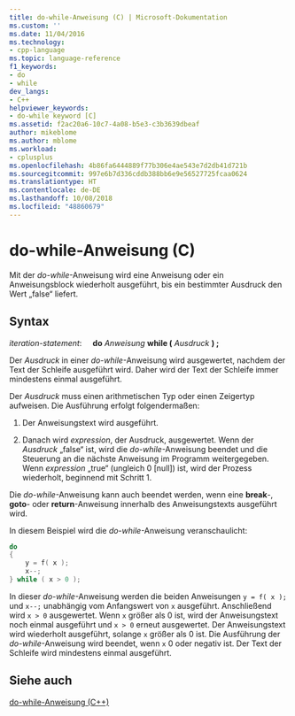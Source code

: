 ```yaml
---
title: do-while-Anweisung (C) | Microsoft-Dokumentation
ms.custom: ''
ms.date: 11/04/2016
ms.technology:
- cpp-language
ms.topic: language-reference
f1_keywords:
- do
- while
dev_langs:
- C++
helpviewer_keywords:
- do-while keyword [C]
ms.assetid: f2ac20a6-10c7-4a08-b5e3-c3b3639dbeaf
author: mikeblome
ms.author: mblome
ms.workload:
- cplusplus
ms.openlocfilehash: 4b86fa6444889f77b306e4ae543e7d2db41d721b
ms.sourcegitcommit: 997e6b7d336cddb388bb6e9e56527725fcaa0624
ms.translationtype: HT
ms.contentlocale: de-DE
ms.lasthandoff: 10/08/2018
ms.locfileid: "48860679"
---
```

# <a name="do-while-statement-c"></a>do-while-Anweisung (C)

Mit der *do-while*-Anweisung wird eine Anweisung oder ein Anweisungsblock wiederholt ausgeführt, bis ein bestimmter Ausdruck den Wert „false“ liefert.

## <a name="syntax"></a>Syntax

*iteration-statement*: &nbsp;&nbsp;&nbsp;&nbsp;**do** *Anweisung* **while (** *Ausdruck* **) ;**

Der *Ausdruck* in einer *do-while*-Anweisung wird ausgewertet, nachdem der Text der Schleife ausgeführt wird. Daher wird der Text der Schleife immer mindestens einmal ausgeführt.

Der *Ausdruck* muss einen arithmetischen Typ oder einen Zeigertyp aufweisen. Die Ausführung erfolgt folgendermaßen:

1. Der Anweisungstext wird ausgeführt.

1. Danach wird *expression*, der Ausdruck, ausgewertet. Wenn der *Ausdruck* „false“ ist, wird die *do-while*-Anweisung beendet und die Steuerung an die nächste Anweisung im Programm weitergegeben. Wenn *expression* „true“ (ungleich 0 [null]) ist, wird der Prozess wiederholt, beginnend mit Schritt 1.

Die *do-while*-Anweisung kann auch beendet werden, wenn eine **break**-, **goto**- oder **return**-Anweisung innerhalb des Anweisungstexts ausgeführt wird.

In diesem Beispiel wird die *do-while*-Anweisung veranschaulicht:

```C
do
{
    y = f( x );
    x--;
} while ( x > 0 );
```

In dieser *do-while*-Anweisung werden die beiden Anweisungen `y = f( x );` und `x--;` unabhängig vom Anfangswert von `x` ausgeführt. Anschließend wird `x > 0` ausgewertet. Wenn `x` größer als 0 ist, wird der Anweisungstext noch einmal ausgeführt und `x > 0` erneut ausgewertet. Der Anweisungstext wird wiederholt ausgeführt, solange `x` größer als 0 ist. Die Ausführung der *do-while*-Anweisung wird beendet, wenn `x` 0 oder negativ ist. Der Text der Schleife wird mindestens einmal ausgeführt.

## <a name="see-also"></a>Siehe auch

[do-while-Anweisung (C++)](../cpp/do-while-statement-cpp.md)
